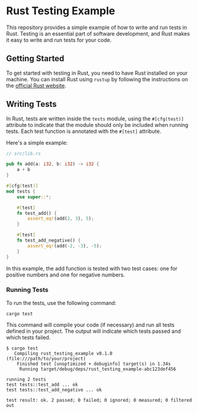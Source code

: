 # Rust Testing Example

This repository provides a simple example of how to write and run tests in Rust. Testing is an essential part of software development, and Rust makes it easy to write and run tests for your code.

## Getting Started

To get started with testing in Rust, you need to have Rust installed on your machine. You can install Rust using `rustup` by following the instructions on the [official Rust website](https://doc.rust-lang.org/book/ch11-01-writing-tests.html).

## Writing Tests

In Rust, tests are written inside the `tests` module, using the `#[cfg(test)]` attribute to indicate that the module should only be included when running tests. Each test function is annotated with the `#[test]` attribute.

Here's a simple example:

```rust
// src/lib.rs

pub fn add(a: i32, b: i32) -> i32 {
    a + b
}

#[cfg(test)]
mod tests {
    use super::*;

    #[test]
    fn test_add() {
        assert_eq!(add(2, 3), 5);
    }

    #[test]
    fn test_add_negative() {
        assert_eq!(add(-2, -3), -5);
    }
}
```

In this example, the add function is tested with two test cases: one for positive numbers and one for negative numbers.

### Running Tests
To run the tests, use the following command:


```terminal
cargo test
```

This command will compile your code (if necessary) and run all tests defined in your project. The output will indicate which tests passed and which tests failed.

```terminal
$ cargo test
   Compiling rust_testing_example v0.1.0 (file:///path/to/your/project)
    Finished test [unoptimized + debuginfo] target(s) in 1.34s
     Running target/debug/deps/rust_testing_example-abc123def456

running 2 tests
test tests::test_add ... ok
test tests::test_add_negative ... ok

test result: ok. 2 passed; 0 failed; 0 ignored; 0 measured; 0 filtered out

```